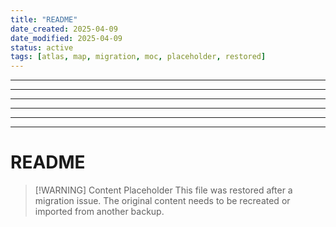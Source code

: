 ```yaml
---
title: "README"
date_created: 2025-04-09
date_modified: 2025-04-09
status: active
tags: [atlas, map, migration, moc, placeholder, restored]
---
```


---

---

---

---

---

---

# README

> [\!WARNING] Content Placeholder
> This file was restored after a migration issue. The original content needs to be recreated or imported from another backup.

